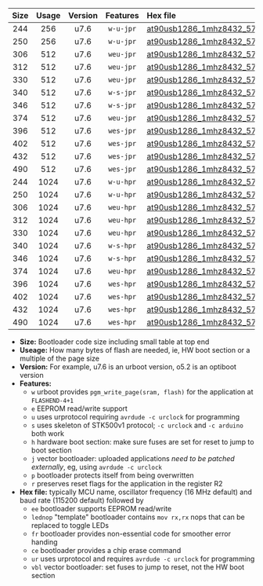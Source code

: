 |Size|Usage|Version|Features|Hex file|
|:-:|:-:|:-:|:-:|:--|
|244|256|u7.6|`w-u-jpr`|[at90usb1286_1mhz8432_57600bps_ur_vbl.hex](https://raw.githubusercontent.com/stefanrueger/urboot/main/at90usb1286_1mhz8432_57600bps_ur_vbl.hex)|
|250|256|u7.6|`w-u-jpr`|[at90usb1286_1mhz8432_57600bps_lednop_ur_vbl.hex](https://raw.githubusercontent.com/stefanrueger/urboot/main/at90usb1286_1mhz8432_57600bps_lednop_ur_vbl.hex)|
|306|512|u7.6|`weu-jpr`|[at90usb1286_1mhz8432_57600bps_ee_ur_vbl.hex](https://raw.githubusercontent.com/stefanrueger/urboot/main/at90usb1286_1mhz8432_57600bps_ee_ur_vbl.hex)|
|312|512|u7.6|`weu-jpr`|[at90usb1286_1mhz8432_57600bps_ee_lednop_ur_vbl.hex](https://raw.githubusercontent.com/stefanrueger/urboot/main/at90usb1286_1mhz8432_57600bps_ee_lednop_ur_vbl.hex)|
|330|512|u7.6|`weu-jpr`|[at90usb1286_1mhz8432_57600bps_ee_lednop_fr_ur_vbl.hex](https://raw.githubusercontent.com/stefanrueger/urboot/main/at90usb1286_1mhz8432_57600bps_ee_lednop_fr_ur_vbl.hex)|
|340|512|u7.6|`w-s-jpr`|[at90usb1286_1mhz8432_57600bps_vbl.hex](https://raw.githubusercontent.com/stefanrueger/urboot/main/at90usb1286_1mhz8432_57600bps_vbl.hex)|
|346|512|u7.6|`w-s-jpr`|[at90usb1286_1mhz8432_57600bps_lednop_vbl.hex](https://raw.githubusercontent.com/stefanrueger/urboot/main/at90usb1286_1mhz8432_57600bps_lednop_vbl.hex)|
|374|512|u7.6|`weu-jpr`|[at90usb1286_1mhz8432_57600bps_ee_lednop_fr_ce_ur_vbl.hex](https://raw.githubusercontent.com/stefanrueger/urboot/main/at90usb1286_1mhz8432_57600bps_ee_lednop_fr_ce_ur_vbl.hex)|
|396|512|u7.6|`wes-jpr`|[at90usb1286_1mhz8432_57600bps_ee_vbl.hex](https://raw.githubusercontent.com/stefanrueger/urboot/main/at90usb1286_1mhz8432_57600bps_ee_vbl.hex)|
|402|512|u7.6|`wes-jpr`|[at90usb1286_1mhz8432_57600bps_ee_lednop_vbl.hex](https://raw.githubusercontent.com/stefanrueger/urboot/main/at90usb1286_1mhz8432_57600bps_ee_lednop_vbl.hex)|
|432|512|u7.6|`wes-jpr`|[at90usb1286_1mhz8432_57600bps_ee_lednop_fr_vbl.hex](https://raw.githubusercontent.com/stefanrueger/urboot/main/at90usb1286_1mhz8432_57600bps_ee_lednop_fr_vbl.hex)|
|490|512|u7.6|`wes-jpr`|[at90usb1286_1mhz8432_57600bps_ee_lednop_fr_ce_vbl.hex](https://raw.githubusercontent.com/stefanrueger/urboot/main/at90usb1286_1mhz8432_57600bps_ee_lednop_fr_ce_vbl.hex)|
|244|1024|u7.6|`w-u-hpr`|[at90usb1286_1mhz8432_57600bps_ur.hex](https://raw.githubusercontent.com/stefanrueger/urboot/main/at90usb1286_1mhz8432_57600bps_ur.hex)|
|250|1024|u7.6|`w-u-hpr`|[at90usb1286_1mhz8432_57600bps_lednop_ur.hex](https://raw.githubusercontent.com/stefanrueger/urboot/main/at90usb1286_1mhz8432_57600bps_lednop_ur.hex)|
|306|1024|u7.6|`weu-hpr`|[at90usb1286_1mhz8432_57600bps_ee_ur.hex](https://raw.githubusercontent.com/stefanrueger/urboot/main/at90usb1286_1mhz8432_57600bps_ee_ur.hex)|
|312|1024|u7.6|`weu-hpr`|[at90usb1286_1mhz8432_57600bps_ee_lednop_ur.hex](https://raw.githubusercontent.com/stefanrueger/urboot/main/at90usb1286_1mhz8432_57600bps_ee_lednop_ur.hex)|
|330|1024|u7.6|`weu-hpr`|[at90usb1286_1mhz8432_57600bps_ee_lednop_fr_ur.hex](https://raw.githubusercontent.com/stefanrueger/urboot/main/at90usb1286_1mhz8432_57600bps_ee_lednop_fr_ur.hex)|
|340|1024|u7.6|`w-s-hpr`|[at90usb1286_1mhz8432_57600bps.hex](https://raw.githubusercontent.com/stefanrueger/urboot/main/at90usb1286_1mhz8432_57600bps.hex)|
|346|1024|u7.6|`w-s-hpr`|[at90usb1286_1mhz8432_57600bps_lednop.hex](https://raw.githubusercontent.com/stefanrueger/urboot/main/at90usb1286_1mhz8432_57600bps_lednop.hex)|
|374|1024|u7.6|`weu-hpr`|[at90usb1286_1mhz8432_57600bps_ee_lednop_fr_ce_ur.hex](https://raw.githubusercontent.com/stefanrueger/urboot/main/at90usb1286_1mhz8432_57600bps_ee_lednop_fr_ce_ur.hex)|
|396|1024|u7.6|`wes-hpr`|[at90usb1286_1mhz8432_57600bps_ee.hex](https://raw.githubusercontent.com/stefanrueger/urboot/main/at90usb1286_1mhz8432_57600bps_ee.hex)|
|402|1024|u7.6|`wes-hpr`|[at90usb1286_1mhz8432_57600bps_ee_lednop.hex](https://raw.githubusercontent.com/stefanrueger/urboot/main/at90usb1286_1mhz8432_57600bps_ee_lednop.hex)|
|432|1024|u7.6|`wes-hpr`|[at90usb1286_1mhz8432_57600bps_ee_lednop_fr.hex](https://raw.githubusercontent.com/stefanrueger/urboot/main/at90usb1286_1mhz8432_57600bps_ee_lednop_fr.hex)|
|490|1024|u7.6|`wes-hpr`|[at90usb1286_1mhz8432_57600bps_ee_lednop_fr_ce.hex](https://raw.githubusercontent.com/stefanrueger/urboot/main/at90usb1286_1mhz8432_57600bps_ee_lednop_fr_ce.hex)|

- **Size:** Bootloader code size including small table at top end
- **Useage:** How many bytes of flash are needed, ie, HW boot section or a multiple of the page size
- **Version:** For example, u7.6 is an urboot version, o5.2 is an optiboot version
- **Features:**
  + `w` urboot provides `pgm_write_page(sram, flash)` for the application at `FLASHEND-4+1`
  + `e` EEPROM read/write support
  + `u` uses urprotocol requiring `avrdude -c urclock` for programming
  + `s` uses skeleton of STK500v1 protocol; `-c urclock` and `-c arduino` both work
  + `h` hardware boot section: make sure fuses are set for reset to jump to boot section
  + `j` vector bootloader: uploaded applications *need to be patched externally*, eg, using `avrdude -c urclock`
  + `p` bootloader protects itself from being overwritten
  + `r` preserves reset flags for the application in the register R2
- **Hex file:** typically MCU name, oscillator frequency (16 MHz default) and baud rate (115200 default) followed by
  + `ee` bootloader supports EEPROM read/write
  + `lednop` "template" bootloader contains `mov rx,rx` nops that can be replaced to toggle LEDs
  + `fr` bootloader provides non-essential code for smoother error handing
  + `ce` bootloader provides a chip erase command
  + `ur` uses urprotocol and requires `avrdude -c urclock` for programming
  + `vbl` vector bootloader: set fuses to jump to reset, not the HW boot section
